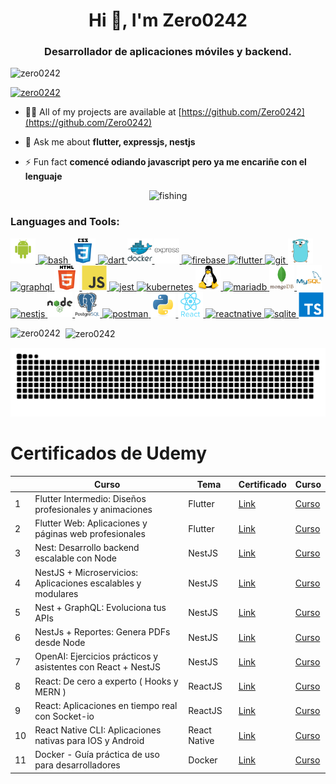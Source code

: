 <h1 align="center">Hi 👋, I'm Zero0242</h1>
<h3 align="center">Desarrollador de aplicaciones móviles y backend.</h3>

<p align="left"> <img src="https://komarev.com/ghpvc/?username=zero0242&label=Profile%20views&color=0e75b6&style=flat" alt="zero0242" /> </p>

<p align="left"> <a href="https://github.com/ryo-ma/github-profile-trophy"><img src="https://github-profile-trophy.vercel.app/?username=zero0242" alt="zero0242" /></a> </p>

- 👨‍💻 All of my projects are available at [https://github.com/Zero0242](https://github.com/Zero0242)

- 💬 Ask me about **flutter, expressjs, nestjs**

- ⚡ Fun fact **comencé odiando javascript pero ya me encariñe con el lenguaje**

<!-- Uhhhhhhhhhhhhhh -->
<p align="center">
	<img
		src="https://media1.tenor.com/m/-dpkiFxtXccAAAAd/cirno-touhou.gif"
		alt="fishing"
		height="50"
		width="50" />
</p>
<!-- Uhhhhhhhhhhhhhh -->

<h3 align="left">Languages and Tools:</h3>
<p align="left">
	<a
		href="https://developer.android.com"
		target="_blank"
		rel="noreferrer">
		<img
			src="https://raw.githubusercontent.com/devicons/devicon/master/icons/android/android-original-wordmark.svg"
			alt="android"
			width="40"
			height="40" />
	</a>
	<a
		href="https://www.gnu.org/software/bash/"
		target="_blank"
		rel="noreferrer">
		<img
			src="https://www.vectorlogo.zone/logos/gnu_bash/gnu_bash-icon.svg"
			alt="bash"
			width="40"
			height="40" />
	</a>
	<a
		href="https://www.w3schools.com/css/"
		target="_blank"
		rel="noreferrer">
		<img
			src="https://raw.githubusercontent.com/devicons/devicon/master/icons/css3/css3-original-wordmark.svg"
			alt="css3"
			width="40"
			height="40" />
	</a>
	<a
		href="https://dart.dev"
		target="_blank"
		rel="noreferrer">
		<img
			src="https://www.vectorlogo.zone/logos/dartlang/dartlang-icon.svg"
			alt="dart"
			width="40"
			height="40" />
	</a>
	<a
		href="https://www.docker.com/"
		target="_blank"
		rel="noreferrer">
		<img
			src="https://raw.githubusercontent.com/devicons/devicon/master/icons/docker/docker-original-wordmark.svg"
			alt="docker"
			width="40"
			height="40" />
	</a>
	<a
		href="https://expressjs.com"
		target="_blank"
		rel="noreferrer">
		<img
			src="https://raw.githubusercontent.com/devicons/devicon/master/icons/express/express-original-wordmark.svg"
			alt="express"
			width="40"
			height="40" />
	</a>
	<a
		href="https://firebase.google.com/"
		target="_blank"
		rel="noreferrer">
		<img
			src="https://www.vectorlogo.zone/logos/firebase/firebase-icon.svg"
			alt="firebase"
			width="40"
			height="40" />
	</a>
	<a
		href="https://flutter.dev"
		target="_blank"
		rel="noreferrer">
		<img
			src="https://www.vectorlogo.zone/logos/flutterio/flutterio-icon.svg"
			alt="flutter"
			width="40"
			height="40" />
	</a>
	<a
		href="https://git-scm.com/"
		target="_blank"
		rel="noreferrer">
		<img
			src="https://www.vectorlogo.zone/logos/git-scm/git-scm-icon.svg"
			alt="git"
			width="40"
			height="40" />
	</a>
	<a
		href="https://golang.org"
		target="_blank"
		rel="noreferrer">
		<img
			src="https://raw.githubusercontent.com/devicons/devicon/master/icons/go/go-original.svg"
			alt="go"
			width="40"
			height="40" />
	</a>
	<a
		href="https://graphql.org"
		target="_blank"
		rel="noreferrer">
		<img
			src="https://www.vectorlogo.zone/logos/graphql/graphql-icon.svg"
			alt="graphql"
			width="40"
			height="40" />
	</a>
	<a
		href="https://www.w3.org/html/"
		target="_blank"
		rel="noreferrer">
		<img
			src="https://raw.githubusercontent.com/devicons/devicon/master/icons/html5/html5-original-wordmark.svg"
			alt="html5"
			width="40"
			height="40" />
	</a>
	<a
		href="https://developer.mozilla.org/en-US/docs/Web/JavaScript"
		target="_blank"
		rel="noreferrer">
		<img
			src="https://raw.githubusercontent.com/devicons/devicon/master/icons/javascript/javascript-original.svg"
			alt="javascript"
			width="40"
			height="40" />
	</a>
	<a
		href="https://jestjs.io"
		target="_blank"
		rel="noreferrer">
		<img
			src="https://www.vectorlogo.zone/logos/jestjsio/jestjsio-icon.svg"
			alt="jest"
			width="40"
			height="40" />
	</a>
	<a
		href="https://kubernetes.io"
		target="_blank"
		rel="noreferrer">
		<img
			src="https://www.vectorlogo.zone/logos/kubernetes/kubernetes-icon.svg"
			alt="kubernetes"
			width="40"
			height="40" />
	</a>
	<a
		href="https://www.linux.org/"
		target="_blank"
		rel="noreferrer">
		<img
			src="https://raw.githubusercontent.com/devicons/devicon/master/icons/linux/linux-original.svg"
			alt="linux"
			width="40"
			height="40" />
	</a>
	<a
		href="https://mariadb.org/"
		target="_blank"
		rel="noreferrer">
		<img
			src="https://www.vectorlogo.zone/logos/mariadb/mariadb-icon.svg"
			alt="mariadb"
			width="40"
			height="40" />
	</a>
	<a
		href="https://www.mongodb.com/"
		target="_blank"
		rel="noreferrer">
		<img
			src="https://raw.githubusercontent.com/devicons/devicon/master/icons/mongodb/mongodb-original-wordmark.svg"
			alt="mongodb"
			width="40"
			height="40" />
	</a>
	<a
		href="https://www.mysql.com/"
		target="_blank"
		rel="noreferrer">
		<img
			src="https://raw.githubusercontent.com/devicons/devicon/master/icons/mysql/mysql-original-wordmark.svg"
			alt="mysql"
			width="40"
			height="40" />
	</a>
	<a
		href="https://nestjs.com/"
		target="_blank"
		rel="noreferrer">
		<img
			src="https://img.icons8.com/color/600/nestjs.png"
			alt="nestjs"
			width="40"
			height="40" />
	</a>
	<a
		href="https://nodejs.org"
		target="_blank"
		rel="noreferrer">
		<img
			src="https://raw.githubusercontent.com/devicons/devicon/master/icons/nodejs/nodejs-original-wordmark.svg"
			alt="nodejs"
			width="40"
			height="40" />
	</a>
	<a
		href="https://www.postgresql.org"
		target="_blank"
		rel="noreferrer">
		<img
			src="https://raw.githubusercontent.com/devicons/devicon/master/icons/postgresql/postgresql-original-wordmark.svg"
			alt="postgresql"
			width="40"
			height="40" />
	</a>
	<a
		href="https://postman.com"
		target="_blank"
		rel="noreferrer">
		<img
			src="https://www.vectorlogo.zone/logos/getpostman/getpostman-icon.svg"
			alt="postman"
			width="40"
			height="40" />
	</a>
	<a
		href="https://www.python.org"
		target="_blank"
		rel="noreferrer">
		<img
			src="https://raw.githubusercontent.com/devicons/devicon/master/icons/python/python-original.svg"
			alt="python"
			width="40"
			height="40" />
	</a>
	<a
		href="https://reactjs.org/"
		target="_blank"
		rel="noreferrer">
		<img
			src="https://raw.githubusercontent.com/devicons/devicon/master/icons/react/react-original-wordmark.svg"
			alt="react"
			width="40"
			height="40" />
	</a>
	<a
		href="https://reactnative.dev/"
		target="_blank"
		rel="noreferrer">
		<img
			src="https://reactnative.dev/img/header_logo.svg"
			alt="reactnative"
			width="40"
			height="40" />
	</a>
	<a
		href="https://www.sqlite.org/"
		target="_blank"
		rel="noreferrer">
		<img
			src="https://www.vectorlogo.zone/logos/sqlite/sqlite-icon.svg"
			alt="sqlite"
			width="40"
			height="40" />
	</a>
	<a
		href="https://www.typescriptlang.org/"
		target="_blank"
		rel="noreferrer">
		<img
			src="https://raw.githubusercontent.com/devicons/devicon/master/icons/typescript/typescript-original.svg"
			alt="typescript"
			width="40"
			height="40" />
	</a>
</p>

<p>
	<img
		align="left"
		src="https://github-readme-stats.vercel.app/api/top-langs?username=zero0242&show_icons=true&locale=en&layout=compact&exclude_repo=Zero0242.github.io,docker-devcontainers"
		alt="zero0242" />
</p>

<p>
	&nbsp; <img
		align="center"
		src="https://github-readme-stats.vercel.app/api?username=zero0242&show_icons=true&locale=en&theme=tokyonight"
		alt="zero0242" />
</p>

<!-- <p>
	<img
		align="center"
		src="https://github-readme-streak-stats.herokuapp.com/?user=zero0242&"
		alt="zero0242" />
</p> -->

![Snake animation](https://raw.githubusercontent.com/Zero0242/Zero0242/output/github-contribution-grid-snake-dark.svg)

# Certificados de Udemy

|     | Curso                                                        | Tema         | Certificado                                                                                        | Curso                                                                |
| --- | ------------------------------------------------------------ | ------------ | -------------------------------------------------------------------------------------------------- | -------------------------------------------------------------------- |
| 1   | Flutter Intermedio: Diseños profesionales y animaciones      | Flutter      | [Link](https://udemy-certificate.s3.amazonaws.com/pdf/UC-7f70b5ec-8341-405a-b3ad-dba957614d3b.pdf) | [Curso](https://www.udemy.com/course/flutter-disenos-y-animaciones/) |
| 2   | Flutter Web: Aplicaciones y páginas web profesionales        | Flutter      | [Link](https://udemy-certificate.s3.amazonaws.com/pdf/UC-f59873f1-32f5-4fff-aab9-0e7eb2f37006.pdf) | [Curso](https://www.udemy.com/course/flutter-web-fh/)                |
| 3   | Nest: Desarrollo backend escalable con Node                  | NestJS       | [Link](https://udemy-certificate.s3.amazonaws.com/pdf/UC-b7c53332-039e-4628-8e32-08dc502e6c40.pdf) | [Curso](https://www.udemy.com/course/nest-framework/)                |
| 4   | NestJS + Microservicios: Aplicaciones escalables y modulares | NestJS       | [Link](https://udemy-certificate.s3.amazonaws.com/pdf/UC-14c31203-965e-4d5f-84c8-5c641780534f.pdf) | [Curso](https://www.udemy.com/course/nestjs-microservicios/)         |
| 5   | Nest + GraphQL: Evoluciona tus APIs                          | NestJS       | [Link](https://udemy-certificate.s3.amazonaws.com/pdf/UC-87f7050a-3542-4d80-ac40-2969e9ce9ac2.pdf) | [Curso](https://www.udemy.com/course/nest-graphql/)                  |
| 6   | NestJs + Reportes: Genera PDFs desde Node                    | NestJS       | [Link](https://udemy-certificate.s3.amazonaws.com/pdf/UC-f3bfb7b8-908b-4521-a996-76084ab714f8.pdf) | [Curso](https://www.udemy.com/course/nestjs-reportes/)               |
| 7   | OpenAI: Ejercicios prácticos y asistentes con React + NestJS | NestJS       | [Link](https://udemy-certificate.s3.amazonaws.com/pdf/UC-6f3cf8f7-1060-4259-b4d8-8a44a5000926.pdf) | [Curso](https://www.udemy.com/course/react-nest-openai/)             |
| 8   | React: De cero a experto ( Hooks y MERN )                    | ReactJS      | [Link](https://udemy-certificate.s3.amazonaws.com/pdf/UC-942d3067-d101-46e7-b4c0-be4d4de39d41.pdf) | [Curso](https://www.udemy.com/course/react-cero-experto)             |
| 9   | React: Aplicaciones en tiempo real con Socket-io             | ReactJS      | [Link](https://udemy-certificate.s3.amazonaws.com/pdf/UC-41ecf8c1-e23d-4bfb-8813-a931b140cb77.pdf) | [Curso](https://www.udemy.com/course/react-socket-io-fernando/)      |
| 10  | React Native CLI: Aplicaciones nativas para IOS y Android    | React Native | [Link](https://udemy-certificate.s3.amazonaws.com/pdf/UC-cb423a7d-1975-44d3-8a46-bbd9a8f3bf05.pdf) | [Curso](https://www.udemy.com/course/react-native-fh)                |
| 11  | Docker - Guía práctica de uso para desarrolladores           | Docker       | [Link](https://udemy-certificate.s3.amazonaws.com/pdf/UC-edf45056-b1e4-42a0-baff-7a17183b550c.pdf) | [Curso](https://www.udemy.com/course/docker-guia-practica/)          |
